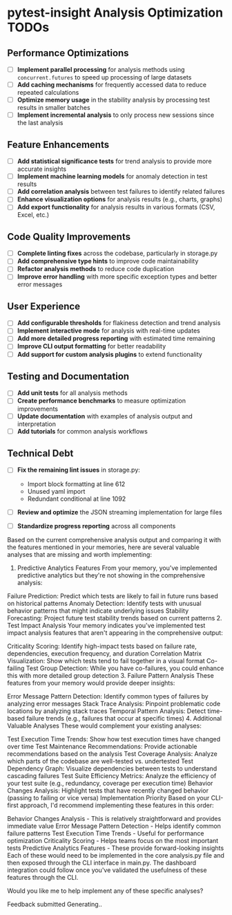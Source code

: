 # pytest-insight Analysis Optimization TODOs

## Performance Optimizations

- [ ] **Implement parallel processing** for analysis methods using `concurrent.futures` to speed up processing of large datasets
- [ ] **Add caching mechanisms** for frequently accessed data to reduce repeated calculations
- [ ] **Optimize memory usage** in the stability analysis by processing test results in smaller batches
- [ ] **Implement incremental analysis** to only process new sessions since the last analysis

## Feature Enhancements

- [ ] **Add statistical significance tests** for trend analysis to provide more accurate insights
- [ ] **Implement machine learning models** for anomaly detection in test results
- [ ] **Add correlation analysis** between test failures to identify related failures
- [ ] **Enhance visualization options** for analysis results (e.g., charts, graphs)
- [ ] **Add export functionality** for analysis results in various formats (CSV, Excel, etc.)

## Code Quality Improvements

- [ ] **Complete linting fixes** across the codebase, particularly in storage.py
- [ ] **Add comprehensive type hints** to improve code maintainability
- [ ] **Refactor analysis methods** to reduce code duplication
- [ ] **Improve error handling** with more specific exception types and better error messages

## User Experience

- [ ] **Add configurable thresholds** for flakiness detection and trend analysis
- [ ] **Implement interactive mode** for analysis with real-time updates
- [ ] **Add more detailed progress reporting** with estimated time remaining
- [ ] **Improve CLI output formatting** for better readability
- [ ] **Add support for custom analysis plugins** to extend functionality

## Testing and Documentation

- [ ] **Add unit tests** for all analysis methods
- [ ] **Create performance benchmarks** to measure optimization improvements
- [ ] **Update documentation** with examples of analysis output and interpretation
- [ ] **Add tutorials** for common analysis workflows

## Technical Debt

- [ ] **Fix the remaining lint issues** in storage.py:
   - Import block formatting at line 612
   - Unused yaml import
   - Redundant conditional at line 1092
- [ ] **Review and optimize** the JSON streaming implementation for large files
- [ ] **Standardize progress reporting** across all components



Based on the current comprehensive analysis output and comparing it with the features mentioned in your memories, here are several valuable analyses that are missing and worth implementing:

1. Predictive Analytics Features
From your memory, you've implemented predictive analytics but they're not showing in the comprehensive analysis:

Failure Prediction: Predict which tests are likely to fail in future runs based on historical patterns
Anomaly Detection: Identify tests with unusual behavior patterns that might indicate underlying issues
Stability Forecasting: Project future test stability trends based on current patterns
2. Test Impact Analysis
Your memory indicates you've implemented test impact analysis features that aren't appearing in the comprehensive output:

Criticality Scoring: Identify high-impact tests based on failure rate, dependencies, execution frequency, and duration
Correlation Matrix Visualization: Show which tests tend to fail together in a visual format
Co-failing Test Group Detection: While you have co-failures, you could enhance this with more detailed group detection
3. Failure Pattern Analysis
These features from your memory would provide deeper insights:

Error Message Pattern Detection: Identify common types of failures by analyzing error messages
Stack Trace Analysis: Pinpoint problematic code locations by analyzing stack traces
Temporal Pattern Analysis: Detect time-based failure trends (e.g., failures that occur at specific times)
4. Additional Valuable Analyses
These would complement your existing analyses:

Test Execution Time Trends: Show how test execution times have changed over time
Test Maintenance Recommendations: Provide actionable recommendations based on the analysis
Test Coverage Analysis: Analyze which parts of the codebase are well-tested vs. undertested
Test Dependency Graph: Visualize dependencies between tests to understand cascading failures
Test Suite Efficiency Metrics: Analyze the efficiency of your test suite (e.g., redundancy, coverage per execution time)
Behavior Changes Analysis: Highlight tests that have recently changed behavior (passing to failing or vice versa)
Implementation Priority
Based on your CLI-first approach, I'd recommend implementing these features in this order:

Behavior Changes Analysis - This is relatively straightforward and provides immediate value
Error Message Pattern Detection - Helps identify common failure patterns
Test Execution Time Trends - Useful for performance optimization
Criticality Scoring - Helps teams focus on the most important tests
Predictive Analytics Features - These provide forward-looking insights
Each of these would need to be implemented in the core analysis.py file and then exposed through the CLI interface in main.py. The dashboard integration could follow once you've validated the usefulness of these features through the CLI.

Would you like me to help implement any of these specific analyses?

Feedback submitted
Generating..
